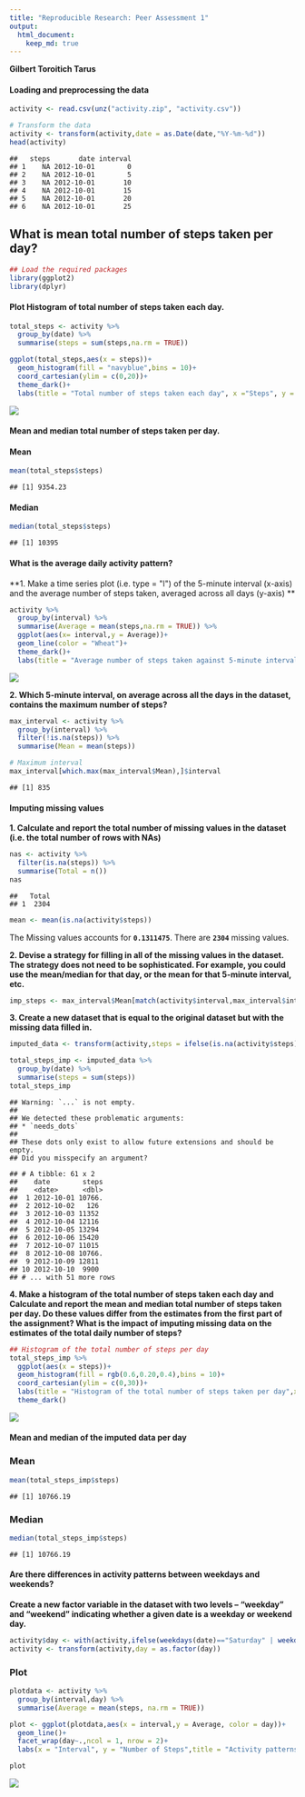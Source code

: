 ```yaml
---
title: "Reproducible Research: Peer Assessment 1"
output: 
  html_document:
    keep_md: true
---
```


**Gilbert Toroitich Tarus**




#### **Loading and preprocessing the data**

```r
activity <- read.csv(unz("activity.zip", "activity.csv"))

# Transform the data
activity <- transform(activity,date = as.Date(date,"%Y-%m-%d"))
head(activity)
```

```
##   steps       date interval
## 1    NA 2012-10-01        0
## 2    NA 2012-10-01        5
## 3    NA 2012-10-01       10
## 4    NA 2012-10-01       15
## 5    NA 2012-10-01       20
## 6    NA 2012-10-01       25
```

## **What is mean total number of steps taken per day?**

```r
## Load the required packages
library(ggplot2)
library(dplyr)
```

#### **Plot Histogram of total number of steps taken each day.**

```r
total_steps <- activity %>% 
  group_by(date) %>% 
  summarise(steps = sum(steps,na.rm = TRUE))

ggplot(total_steps,aes(x = steps))+
  geom_histogram(fill = "navyblue",bins = 10)+
  coord_cartesian(ylim = c(0,20))+
  theme_dark()+
  labs(title = "Total number of steps taken each day", x ="Steps", y = "Frequency")
```

![](PA1_template_files/figure-html/unnamed-chunk-13-1.png)<!-- -->

#### **Mean and median total number of steps taken per day.**

#### **Mean**

```r
mean(total_steps$steps)
```

```
## [1] 9354.23
```

#### **Median**

```r
median(total_steps$steps)
```

```
## [1] 10395
```

#### **What is the average daily activity pattern?**
**1. Make a time series plot (i.e. type = "l") of the 5-minute interval (x-axis) and the average number of steps taken, averaged across all days (y-axis) **

```r
activity %>% 
  group_by(interval) %>% 
  summarise(Average = mean(steps,na.rm = TRUE)) %>% 
  ggplot(aes(x= interval,y = Average))+
  geom_line(color = "Wheat")+
  theme_dark()+
  labs(title = "Average number of steps taken against 5-minute interval",x=" Interval", y = "Average number of steps taken")
```

![](PA1_template_files/figure-html/unnamed-chunk-16-1.png)<!-- -->

**2. Which 5-minute interval, on average across all the days in the dataset, contains the maximum number of steps?**

```r
max_interval <- activity %>% 
  group_by(interval) %>% 
  filter(!is.na(steps)) %>% 
  summarise(Mean = mean(steps))

# Maximum interval
max_interval[which.max(max_interval$Mean),]$interval
```

```
## [1] 835
```


#### **Imputing missing values**
**1. Calculate and report the total number of missing values in the dataset (i.e. the total number of rows with NAs)**

```r
nas <- activity %>% 
  filter(is.na(steps)) %>% 
  summarise(Total = n())
nas
```

```
##   Total
## 1  2304
```

```r
mean <- mean(is.na(activity$steps))
```
The Missing values accounts for **``0.1311475``**. There are **``2304``** missing values.

**2. Devise a strategy for filling in all of the missing values in the dataset. The strategy does not need to be sophisticated. For example, you could use the mean/median for that day, or the mean for that 5-minute interval, etc.**

```r
imp_steps <- max_interval$Mean[match(activity$interval,max_interval$interval)]
```

**3. Create a new dataset that is equal to the original dataset but with the missing data filled in.**

```r
imputed_data <- transform(activity,steps = ifelse(is.na(activity$steps),imp_steps,activity$steps))

total_steps_imp <- imputed_data %>% 
  group_by(date) %>% 
  summarise(steps = sum(steps))
total_steps_imp
```

```
## Warning: `...` is not empty.
## 
## We detected these problematic arguments:
## * `needs_dots`
## 
## These dots only exist to allow future extensions and should be empty.
## Did you misspecify an argument?
```

```
## # A tibble: 61 x 2
##    date        steps
##    <date>      <dbl>
##  1 2012-10-01 10766.
##  2 2012-10-02   126 
##  3 2012-10-03 11352 
##  4 2012-10-04 12116 
##  5 2012-10-05 13294 
##  6 2012-10-06 15420 
##  7 2012-10-07 11015 
##  8 2012-10-08 10766.
##  9 2012-10-09 12811 
## 10 2012-10-10  9900 
## # ... with 51 more rows
```

**4. Make a histogram of the total number of steps taken each day and Calculate and report the mean and median total number of steps taken per day. Do these values differ from the estimates from the first part of the assignment? What is the impact of imputing missing data on the estimates of the total daily number of steps?**

```r
## Histogram of the total number of steps per day
total_steps_imp %>%
  ggplot(aes(x = steps))+
  geom_histogram(fill = rgb(0.6,0.20,0.4),bins = 10)+
  coord_cartesian(ylim = c(0,30))+
  labs(title = "Histogram of the total number of steps taken per day",x ="Steps",y = "Frequency",subtitle = "for the imputed data")+
  theme_dark()
```

![](PA1_template_files/figure-html/unnamed-chunk-21-1.png)<!-- -->

#### **Mean and median of the imputed data per day**

### **Mean**

```r
mean(total_steps_imp$steps)
```

```
## [1] 10766.19
```

### **Median**

```r
median(total_steps_imp$steps)
```

```
## [1] 10766.19
```
#### **Are there differences in activity patterns between weekdays and weekends?**

**Create a new factor variable in the dataset with two levels – “weekday” and “weekend” indicating whether a given date is a weekday or weekend day.**

```r
activity$day <- with(activity,ifelse(weekdays(date)=="Saturday" | weekdays(date)=="Sunday","Weekend","Weekday"))
activity <- transform(activity,day = as.factor(day))
```

### **Plot**


```r
plotdata <- activity %>% 
  group_by(interval,day) %>% 
  summarise(Average = mean(steps, na.rm = TRUE))

plot <- ggplot(plotdata,aes(x = interval,y = Average, color = day))+
  geom_line()+
  facet_wrap(day~.,ncol = 1, nrow = 2)+
  labs(x = "Interval", y = "Number of Steps",title = "Activity patterns between weekdays and weekends")

plot
```

![](PA1_template_files/figure-html/unnamed-chunk-25-1.png)<!-- -->
